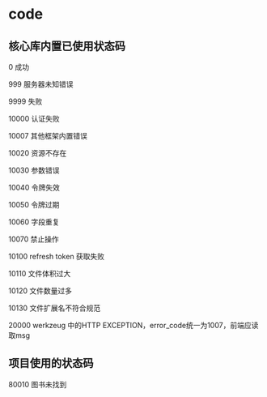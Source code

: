 # code

## 核心库内置已使用状态码

0 成功

999 服务器未知错误

9999 失败

10000 认证失败

10007 其他框架内置错误

10020 资源不存在

10030 参数错误

10040 令牌失效

10050 令牌过期

10060 字段重复

10070 禁止操作

10100 refresh token 获取失败

10110 文件体积过大

10120 文件数量过多

10130 文件扩展名不符合规范

20000 werkzeug 中的HTTP EXCEPTION，error_code统一为1007，前端应读取msg

## 项目使用的状态码

80010 图书未找到